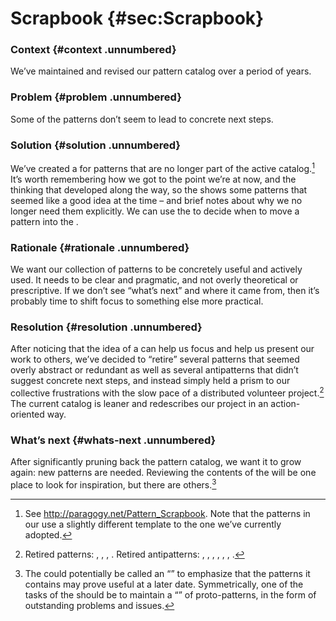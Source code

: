 Scrapbook {#sec:Scrapbook}
=========

### Context {#context .unnumbered}

We’ve maintained and revised our pattern catalog over a period of years.

### Problem {#problem .unnumbered}

Some of the patterns don’t seem to lead to concrete next steps.

### Solution {#solution .unnumbered}

We’ve created a for patterns that are no longer part of the active
catalog.[^1] It’s worth remembering how we got to the point we’re at
now, and the thinking that developed along the way, so the shows some
patterns that seemed like a good idea at the time – and brief notes
about why we no longer need them explicitly. We can use the to decide
when to move a pattern into the .

### Rationale {#rationale .unnumbered}

We want our collection of patterns to be concretely useful and actively
used. It needs to be clear and pragmatic, and not overly theoretical or
prescriptive. If we don’t see “what’s next” and where it came from, then
it’s probably time to shift focus to something else more practical.

### Resolution {#resolution .unnumbered}

After noticing that the idea of a can help us focus and help us present
our work to others, we’ve decided to “retire” several patterns that
seemed overly abstract or redundant as well as several antipatterns that
didn’t suggest concrete next steps, and instead simply held a prism to
our collective frustrations with the slow pace of a distributed
volunteer project.[^2] The current catalog is leaner and redescribes our
project in an action-oriented way.

### What’s next {#whats-next .unnumbered}

After significantly pruning back the pattern catalog, we want it to grow
again: new patterns are needed. Reviewing the contents of the will be
one place to look for inspiration, but there are others.[^3]

[^1]: See <http://paragogy.net/Pattern_Scrapbook>. Note that the
    patterns in our use a slightly different template to the one we’ve
    currently adopted.

[^2]: Retired patterns: , , , . Retired antipatterns: , , , , , , .

[^3]: The could potentially be called an “” to emphasize that the
    patterns it contains may prove useful at a later date.
    Symmetrically, one of the tasks of the should be to maintain a “” of
    proto-patterns, in the form of outstanding problems and issues.

